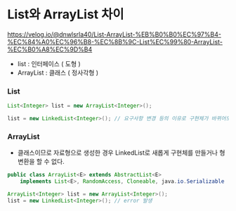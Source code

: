 # List와 ArrayList 차이

https://velog.io/@dnwlsrla40/List-ArrayList-%EB%B0%B0%EC%97%B4-%EC%84%A0%EC%96%B8-%EC%8B%9C-List%EC%99%80-ArrayList-%EC%B0%A8%EC%9D%B4

- list : 인터페이스 ( 도형 )
- ArrayList : 클래스 ( 정사각형 )

### List
```java
List<Integer> list = new ArrayList<Integer>();

list = new LinkedList<Integer>(); // 요구사항 변경 등의 이유로 구현체가 바뀌어도 호환 가능
```

### ArrayList
- 클래스이므로 자료형으로 생성한 경우  LinkedList로 새롭게 구현체를 만들거나 형변환을 할 수 없다.

```java
public class ArrayList<E> extends AbstractList<E>
    implements List<E>, RandomAccess, Cloneable, java.io.Serializable

ArrayList<Integer> list = new ArrayList<Integer>();
list = new LinkedList<Integer>(); // error 발생

```

